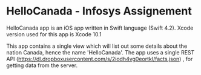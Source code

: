    HelloCanada - Infosys Assignement
=============================



HelloCanada app is an iOS app written in Swift language (Swift 4.2). Xcode version used for this app is Xcode 10.1

This app contains a single view which will list out some details about the nation Canada, hence the name 'HelloCanada'. The app uses a single REST API (https://dl.dropboxusercontent.com/s/2iodh4vg0eortkl/facts.json) , for getting data from the server.
